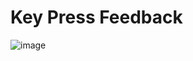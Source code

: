 # Key Press Feedback
![image](https://github.com/user-attachments/assets/9cb84454-3875-42bf-b9fa-6ad65824b00f)
